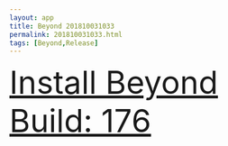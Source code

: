 ```yaml
---
layout: app
title: Beyond 201810031033
permalink: 201810031033.html
tags: [Beyond,Release]
---
```

<div class="pure-g">
    <div class="pure-u-1-1" style="font-size: 4em">
        <a class="pure-button-primary" href="itms-services://?action=download-manifest&url=https%3A%2F%2Flitsungyisigono.github.io%2FTestScript%2Fmanifests%2F201810031033.plist"><i class="fa fa-download" aria-hidden="true"></i>Install Beyond Build: 176</a>
    </div>
</div>